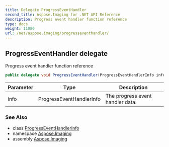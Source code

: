 ```yaml
---
title: Delegate ProgressEventHandler
second_title: Aspose.Imaging for .NET API Reference
description: Progress event handler function reference
type: docs
weight: 11080
url: /net/aspose.imaging/progresseventhandler/
---
```

## ProgressEventHandler delegate

Progress event handler function reference

```csharp
public delegate void ProgressEventHandler(ProgressEventHandlerInfo info);
```

| Parameter | Type | Description |
| --- | --- | --- |
| info | ProgressEventHandlerInfo | The progress event handler data. |

### See Also

* class [ProgressEventHandlerInfo](../../aspose.imaging.progressmanagement/progresseventhandlerinfo/)
* namespace [Aspose.Imaging](../../aspose.imaging/)
* assembly [Aspose.Imaging](../../)


